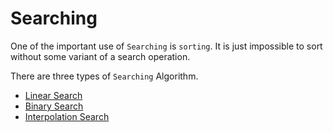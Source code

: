# Searching

One of the important use of `Searching` is `sorting`. It is just impossible to sort without some variant of a search operation.

There are three types of `Searching` Algorithm.
- [Linear Search](/Chapter-09/Linear_Search.md)
- [Binary Search](/Chapter-09/Binary_Search.md)
- [Interpolation Search](/Chapter-09/Interpolation_Search.md)

